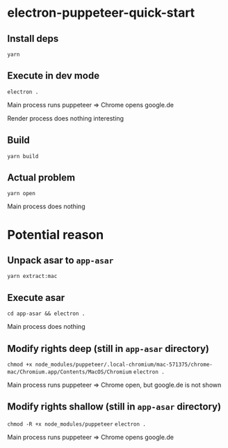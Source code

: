 # electron-puppeteer-quick-start

## Install deps
`yarn`

## Execute in dev mode
`electron .`

Main process runs puppeteer => Chrome opens google.de

Render process does nothing interesting

## Build
`yarn build`

## Actual problem
`yarn open`

Main process does nothing

# Potential reason

## Unpack asar to `app-asar`
`yarn extract:mac`

## Execute asar
`cd app-asar && electron .`

Main process does nothing

## Modify rights deep (still in `app-asar` directory)

`chmod +x node_modules/puppeteer/.local-chromium/mac-571375/chrome-mac/Chromium.app/Contents/MacOS/Chromium`
`electron .`

Main process runs puppeteer => Chrome open, but google.de is not shown


## Modify rights shallow (still in `app-asar` directory)

`chmod -R +x node_modules/puppeteer`
`electron .`

Main process runs puppeteer => Chrome opens google.de